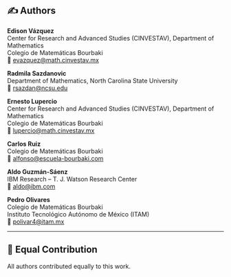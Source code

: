 ## ✍️ Authors

**Edison Vázquez**  
Center for Research and Advanced Studies (CINVESTAV), Department of Mathematics  
Colegio de Matemáticas Bourbaki  
📧 evazquez@math.cinvestav.mx

**Radmila Sazdanovic**  
Department of Mathematics, North Carolina State University  
📧 rsazdan@ncsu.edu

**Ernesto Lupercio**  
Center for Research and Advanced Studies (CINVESTAV), Department of Mathematics  
Colegio de Matemáticas Bourbaki  
📧 lupercio@math.cinvestav.mx

**Carlos Ruiz**  
Colegio de Matemáticas Bourbaki  
📧 alfonso@escuela-bourbaki.com

**Aldo Guzmán-Sáenz**  
IBM Research – T. J. Watson Research Center  
📧 aldo@ibm.com

**Pedro Olivares**  
Colegio de Matemáticas Bourbaki  
Instituto Tecnológico Autónomo de México (ITAM)  
📧 polivar4@itam.mx

---

## 🧠 Equal Contribution

All authors contributed equally to this work.
